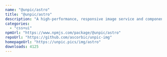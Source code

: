 ```yaml
---
name: "@unpic/astro"
title: "@unpic/astro"
description: "A high-performance, responsive image service and component library for Astro"
categories:
  - "css+ui"
npmUrl: "https://www.npmjs.com/package/@unpic/astro"
repoUrl: "https://github.com/ascorbic/unpic-img"
homepageUrl: "https://unpic.pics/img/astro"
downloads: 4125
---
```

